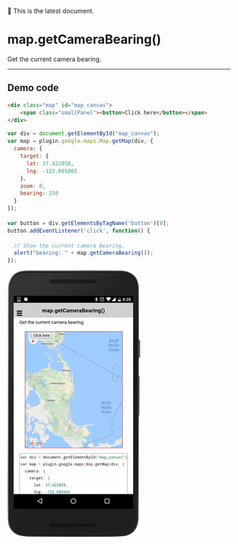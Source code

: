 :green_heart: This is the latest document.

# map.getCameraBearing()

Get the current camera bearing.

------------------------------------------------------------

## Demo code

```html
<div class="map" id="map_canvas">
    <span class="smallPanel"><button>Click here</button></span>
</div>
```

```js
var div = document.getElementById("map_canvas");
var map = plugin.google.maps.Map.getMap(div, {
  camera: {
    target: {
      lat: 37.422858,
      lng: -122.085065
    },
    zoom: 0,
    bearing: 150
  }
});

var button = div.getElementsByTagName('button')[0];
button.addEventListener('click', function() {

  // Show the current camera bearing.
  alert("bearing: " + map.getCameraBearing());
});
```

![](image.gif)
